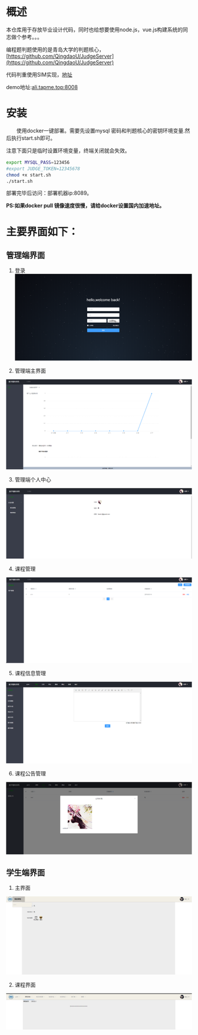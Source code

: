 # 概述

本仓库用于存放毕业设计代码，同时也给想要使用node.js，vue.js构建系统的同志做个参考。。。

编程题判题使用的是青岛大学的判题核心，[https://github.com/QingdaoU/JudgeServer](https://github.com/QingdaoU/JudgeServer)

代码判重使用SIM实现，[地址](https://dickgrune.com/Programs/similarity_tester/)

demo地址:[ali.tapme.top:8008](http://ali.tapme.top:8008)

# 安装

&emsp;&emsp;使用docker一键部署。需要先设置mysql 密码和判题核心的密钥环境变量.然后执行start.sh即可。

注意下面只是临时设置环境变量，终端关闭就会失效。

```bash
export MYSQL_PASS=123456
#export JUDGE_TOKEN=12345678
chmod +x start.sh
./start.sh
```
部署完毕后访问：部署机器ip:8089。

**PS:如果docker pull 镜像速度很慢，请给docker设置国内加速地址。**


# 主要界面如下：

## 管理端界面
1. 登录
![登录界面](https://raw.githubusercontent.com/FleyX/files/master/teachSystem/20190217124740.png)

2. 管理端主界面

![管理端主界面](https://raw.githubusercontent.com/FleyX/files/master/teachSystem/20190217125012.png)

3. 管理端个人中心

![](https://raw.githubusercontent.com/FleyX/files/master/teachSystem/20190217125100.png)

4. 课程管理

![](https://raw.githubusercontent.com/FleyX/files/master/teachSystem/20190217125136.png)

5. 课程信息管理

![](https://raw.githubusercontent.com/FleyX/files/master/teachSystem/20190217125221.png)

6. 课程公告管理

![](https://raw.githubusercontent.com/FleyX/files/master/teachSystem/20190217125517.png)


## 学生端界面

1. 主界面

![](https://raw.githubusercontent.com/FleyX/files/master/teachSystem/20190217125658.png)

2. 课程界面

![](https://raw.githubusercontent.com/FleyX/files/master/teachSystem/20190217125815.png)
